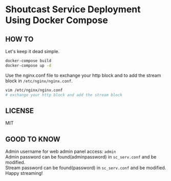# Shoutcast Service Deployment Using Docker Compose

## HOW TO

Let's keep it dead simple.  
```bash
docker-compose build
docker-compose up -d
```
Use the nginx.conf file to exchange your http block and to add the stream block in `/etc/nginx/nginx.conf`.
```bash
vim /etc/nginx/nginx.conf
# exchange your http block and add the stream block
```

## LICENSE

MIT

## GOOD TO KNOW
Admin username for web admin panel access: `admin`  
Admin password can be found(adminpassword) in `sc_serv.conf` and be modified.  
Stream password can be found(password) in `sc_serv.conf` and be modified.  
Happy streaming!  

